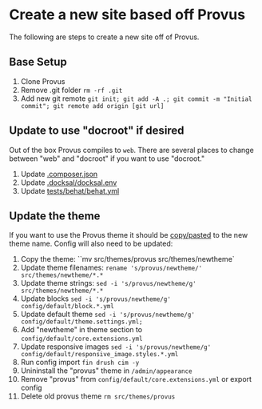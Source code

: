 # Create a new site based off Provus

The following are steps to create a new site off of Provus.

## Base Setup

1. Clone Provus
2. Remove .git folder ``rm -rf .git``
3. Add new git remote ``git init; git add -A .; git commit -m "Initial commit"; git remote add origin [git url]``


## Update to use "docroot" if desired

Out of the box Provus compiles to `web`. There are several places to change between "web" and "docroot" if you want to use "docroot."

1. Update [.composer.json](https://github.com/promet/provus/blob/develop/.composer.json)
2. Update [.docksal/docksal.env](https://github.com/promet/provus/blob/develop/.docksal/docksal.env)
3. Update [tests/behat/behat.yml](https://github.com/promet/provus/blob/develop/tests/behat/behat.yml)

## Update the theme

If you want to use the Provus theme it should be [copy/pasted](https://en.wikipedia.org/wiki/Anti-pattern) to the new theme name. Config will also need to be updated:

1. Copy the theme: ``mv src/themes/provus src/themes/newtheme`
2. Update theme filenames: ``rename 's/provus/newtheme/' src/themes/newtheme/*.*``
3. Update theme strings: ``sed -i 's/provus/newtheme/g' src/themes/newtheme/*.*``
4. Update blocks ``sed -i 's/provus/newtheme/g' config/default/block.*.yml``
5. Update default theme ``sed -i 's/provus/newtheme/g' config/default/theme.settings.yml; ``
5. Add "newtheme" in theme section to ``config/default/core.extensions.yml``
7. Update responsive images ``sed -i 's/provus/newtheme/g' config/default/responsive_image.styles.*.yml``
8. Run config import ``fin drush cim -y``
9. Unininstall the "provus" theme in ``/admin/appearance``
10. Remove "provus" from ``config/default/core.extensions.yml`` or export config
11. Delete old provus theme ``rm src/themes/provus``

